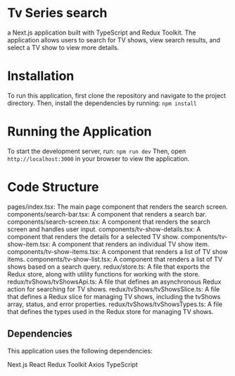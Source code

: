 # Tv Series search
a Next.js application built with TypeScript and Redux Toolkit.
The application allows users to search for TV shows, view search results, and select a TV show to view more details.

# Installation
To run this application,
first clone the repository and navigate to the project directory.
Then, install the dependencies by running: `npm install`

# Running the Application
To start the development server, run: `npm run dev`
Then, open `http://localhost:3000` in your browser to view the application.

# Code Structure
pages/index.tsx: The main page component that renders the search screen.
components/search-bar.tsx: A component that renders a search bar.
components/search-screen.tsx: A component that renders the search screen and handles user input.
components/tv-show-details.tsx: A component that renders the details for a selected TV show.
components/tv-show-item.tsx: A component that renders an individual TV show item.
components/tv-show-items.tsx: A component that renders a list of TV show items.
components/tv-show-list.tsx: A component that renders a list of TV shows based on a search query.
redux/store.ts: A file that exports the Redux store, along with utility functions for working with the store.
redux/tvShows/tvShowsApi.ts: A file that defines an asynchronous Redux action for searching for TV shows.
redux/tvShows/tvShowsSlice.ts: A file that defines a Redux slice for managing TV shows, including the tvShows array, status, and error properties.
redux/tvShows/tvShowsTypes.ts: A file that defines the types used in the Redux store for managing TV shows.

## Dependencies
This application uses the following dependencies:

Next.js
React
Redux Toolkit
Axios
TypeScript
